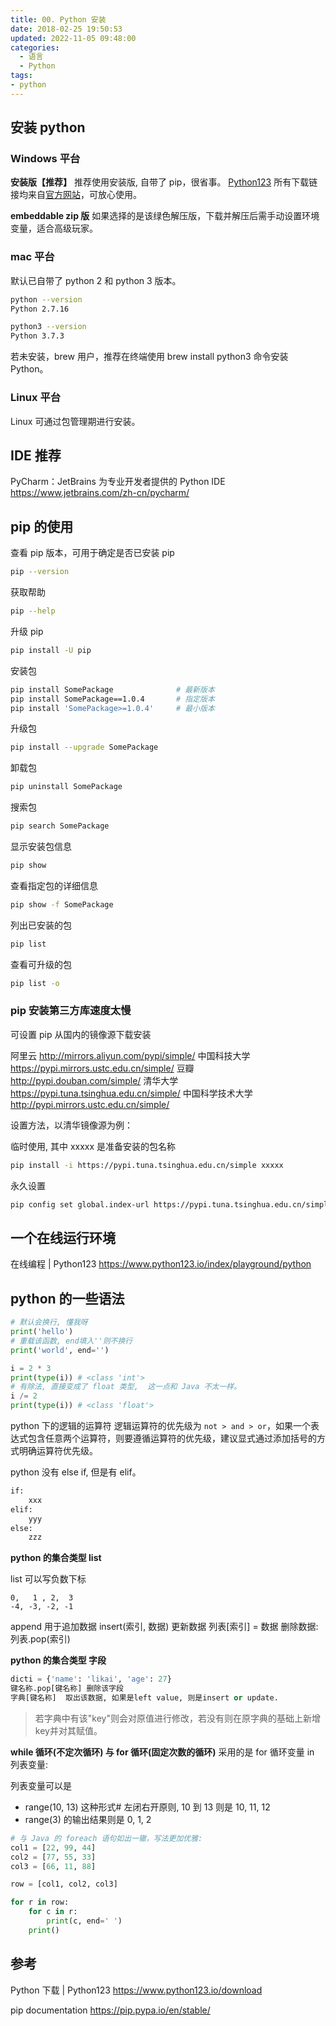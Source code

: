 ```yaml
---
title: 00. Python 安装
date: 2018-02-25 19:50:53
updated: 2022-11-05 09:48:00
categories:
  - 语言
  - Python
tags:
- python
---
```


## 安装 python

### Windows 平台

**安装版【推荐】**
推荐使用安装版, 自带了 pip，很省事。
[Python123](https://www.python123.io/download) 所有下载链接均来自[官方网站](https://www.python.org/downloads/)，可放心使用。

**embeddable zip 版**
如果选择的是该绿色解压版，下载并解压后需手动设置环境变量，适合高级玩家。

### mac 平台

默认已自带了 python 2 和 python 3 版本。

```sh
python --version
Python 2.7.16
```

```sh
python3 --version
Python 3.7.3
```

若未安装，brew 用户，推荐在终端使用 brew install python3 命令安装 Python。

### Linux 平台

Linux 可通过包管理期进行安装。

## IDE 推荐

PyCharm：JetBrains 为专业开发者提供的 Python IDE
<https://www.jetbrains.com/zh-cn/pycharm/>

## pip 的使用

查看 pip 版本，可用于确定是否已安装 pip

```sh
pip --version
```

获取帮助

```sh
pip --help
```

升级 pip

```sh
pip install -U pip
```

安装包

```sh
pip install SomePackage              # 最新版本
pip install SomePackage==1.0.4       # 指定版本
pip install 'SomePackage>=1.0.4'     # 最小版本
```

升级包

```sh
pip install --upgrade SomePackage
```

卸载包

```sh
pip uninstall SomePackage
```

搜索包

```sh
pip search SomePackage
```

显示安装包信息

```sh
pip show
```

查看指定包的详细信息

```sh
pip show -f SomePackage
```

列出已安装的包

```sh
pip list
```

查看可升级的包

```sh
pip list -o
```

### pip 安装第三方库速度太慢

可设置 pip 从国内的镜像源下载安装

阿里云 <http://mirrors.aliyun.com/pypi/simple/>
中国科技大学 <https://pypi.mirrors.ustc.edu.cn/simple/>
豆瓣 <http://pypi.douban.com/simple/>
清华大学 <https://pypi.tuna.tsinghua.edu.cn/simple/>
中国科学技术大学 <http://pypi.mirrors.ustc.edu.cn/simple/>

设置方法，以清华镜像源为例：

临时使用, 其中 xxxxx 是准备安装的包名称

```sh
pip install -i https://pypi.tuna.tsinghua.edu.cn/simple xxxxx
```

永久设置

```sh
pip config set global.index-url https://pypi.tuna.tsinghua.edu.cn/simple
```

## 一个在线运行环境

在线编程 | Python123
<https://www.python123.io/index/playground/python>

## python 的一些语法

```py
# 默认会换行, 懂我呀
print('hello')
# 重载该函数, end填入''则不换行
print('world', end='')

i = 2 * 3
print(type(i)) # <class 'int'>
# 有除法, 直接变成了 float 类型,  这一点和 Java 不太一样。
i /= 2
print(type(i)) # <class 'float'>
```

python 下的逻辑的运算符
逻辑运算符的优先级为 `not > and > or`，如果一个表达式包含任意两个运算符，则要遵循运算符的优先级，建议显式通过添加括号的方式明确运算符优先级。

python 没有 else if, 但是有 elif。

```sh
if:
    xxx
elif:
    yyy
else:
    zzz
```

**python 的集合类型 list**

list 可以写负数下标

```text
0,   1 , 2,  3
-4, -3, -2, -1
```

append 用于追加数据
insert(索引, 数据)
更新数据 列表[索引] = 数据
删除数据: 列表.pop(索引)

**python 的集合类型 字段**

```py
dicti = {'name': 'likai', 'age': 27}
键名称.pop[键名称] 删除该字段
字典[键名称]  取出该数据, 如果是left value, 则是insert or update.
```

> 若字典中有该"key"则会对原值进行修改，若没有则在原字典的基础上新增key并对其赋值。

**while 循环(不定次循环) 与 for 循环(固定次数的循环)**
采用的是 for 循环变量 in 列表变量:

列表变量可以是

* range(10, 13) 这种形式# 左闭右开原则, 10 到 13 则是 10, 11, 12
* range(3) 的输出结果则是 0, 1, 2

```py
# 与 Java 的 foreach 语句如出一辙，写法更加优雅:
col1 = [22, 99, 44]
col2 = [77, 55, 33]
col3 = [66, 11, 88]

row = [col1, col2, col3]

for r in row:
    for c in r:
        print(c, end=' ')
    print()
```

## 参考

Python 下载 | Python123
<https://www.python123.io/download>

pip documentation
<https://pip.pypa.io/en/stable/>
